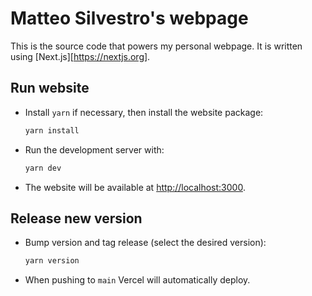 # Matteo Silvestro's webpage

This is the source code that powers my personal webpage. It is written using
[Next.js][https://nextjs.org].

## Run website

- Install `yarn` if necessary, then install the website package:
  ```sh
  yarn install
  ```
- Run the development server with:
  ```sh
  yarn dev
  ```
- The website will be available at
  [http://localhost:3000](http://localhost:3000).

## Release new version

- Bump version and tag release (select the desired version):
  ```sh
  yarn version
  ```
- When pushing to `main` Vercel will automatically deploy.
